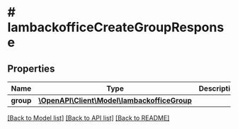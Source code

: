 # # IambackofficeCreateGroupResponse


## Properties 


Name | Type | Description | Notes
------------ | ------------- | ------------- | -------------
**group**| [**\OpenAPI\Client\Model\IambackofficeGroup**](IambackofficeGroup.md) |   | [optional]


[[Back to Model list]](../../README.md#models) [[Back to API list]](../../README.md#endpoints) [[Back to README]](../../README.md)

